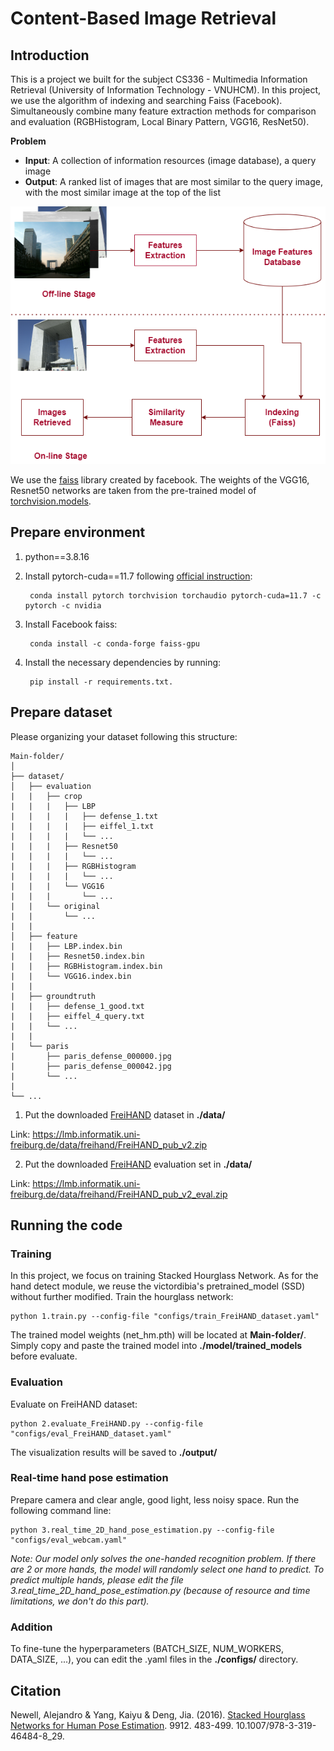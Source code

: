 # Content-Based Image Retrieval

## Introduction

This is a project we built for the subject CS336 - Multimedia Information Retrieval (University of Information Technology - VNUHCM). In this project, we use the algorithm of indexing and searching Faiss (Facebook). Simultaneously combine many feature extraction methods for comparison and evaluation (RGBHistogram, Local Binary Pattern, VGG16, ResNet50).

**Problem**

  - **Input**: A collection of information resources (image database), a query image
  - **Output**: A ranked list of images that are most similar to the query image, with the most similar image at the top of the list

<p align="center">
  <img src=diagram.png/>
</p>

We use the [faiss](https://github.com/facebookresearch/faiss.git) library created by facebook. The weights of the VGG16, Resnet50 networks are taken from the pre-trained model of [torchvision.models](https://pytorch.org/vision/stable/models.html).

## Prepare environment

1. python==3.8.16
2. Install pytorch-cuda==11.7 following [official instruction](https://pytorch.org/):

        conda install pytorch torchvision torchaudio pytorch-cuda=11.7 -c pytorch -c nvidia
        
3. Install Facebook faiss:

        conda install -c conda-forge faiss-gpu
        
4. Install the necessary dependencies by running:

        pip install -r requirements.txt. 

## Prepare dataset

Please organizing your dataset following this structure: 

```
Main-folder/
│
├── dataset/ 
│   ├── evaluation
|   |   ├── crop
|   |   |   ├── LBP
|   |   |   |   ├── defense_1.txt
|   |   |   |   ├── eiffel_1.txt
|   |   |   |   └── ...
|   |   |   ├── Resnet50
|   |   |   |   └── ...
|   |   |   ├── RGBHistogram
|   |   |   |   └── ...
|   |   |   └── VGG16
|   |   |       └── ...
|   |   └── original
|   |       └── ...
|   |
│   ├── feature
|   |   ├── LBP.index.bin
|   |   ├── Resnet50.index.bin
|   |   ├── RGBHistogram.index.bin
|   |   └── VGG16.index.bin
|   |   
|   ├── groundtruth
|   |   ├── defense_1_good.txt
|   |   ├── eiffel_4_query.txt
|   |   └── ...
|   |
|   └── paris
|       ├── paris_defense_000000.jpg
|       ├── paris_defense_000042.jpg
|       └── ...
|   
└── ...
```

1. Put the downloaded [FreiHAND](https://github.com/lmb-freiburg/freihand) dataset in **./data/**

Link: https://lmb.informatik.uni-freiburg.de/data/freihand/FreiHAND_pub_v2.zip

2. Put the downloaded [FreiHAND](https://github.com/lmb-freiburg/freihand) evaluation set in **./data/**

Link: https://lmb.informatik.uni-freiburg.de/data/freihand/FreiHAND_pub_v2_eval.zip

## Running the code

### Training
In this project, we focus on training Stacked Hourglass Network. As for the hand detect module, we reuse the victordibia's pretrained_model (SSD) without further modified. Train the hourglass network:

    python 1.train.py --config-file "configs/train_FreiHAND_dataset.yaml"
    
The trained model weights (net_hm.pth) will be located at **Main-folder/**. Simply copy and paste the trained model into **./model/trained_models** before evaluate.

### Evaluation

Evaluate on FreiHAND dataset:

    python 2.evaluate_FreiHAND.py --config-file "configs/eval_FreiHAND_dataset.yaml"
    
The visualization results will be saved to **./output/**

### Real-time hand pose estimation

Prepare camera and clear angle, good light, less noisy space. Run the following command line:

    python 3.real_time_2D_hand_pose_estimation.py --config-file "configs/eval_webcam.yaml"
    
_Note: Our model only solves the one-handed recognition problem. If there are 2 or more hands, the model will randomly select one hand to predict. To predict multiple hands, please edit the file 3.real_time_2D_hand_pose_estimation.py (because of resource and time limitations, we don't do this part)._

### Addition

To fine-tune the hyperparameters (BATCH_SIZE, NUM_WORKERS, DATA_SIZE, ...), you can edit the .yaml files in the **./configs/** directory.

## Citation

Newell, Alejandro & Yang, Kaiyu & Deng, Jia. (2016). [Stacked Hourglass Networks for Human Pose Estimation](https://arxiv.org/pdf/1603.06937.pdf). 9912. 483-499. 10.1007/978-3-319-46484-8_29.
